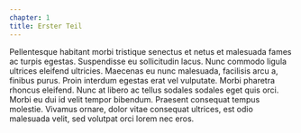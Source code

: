 ```yaml
---
chapter: 1
title: Erster Teil
---
```


Pellentesque habitant morbi tristique senectus et netus et malesuada fames ac turpis egestas. Suspendisse eu sollicitudin lacus. Nunc commodo ligula ultrices eleifend ultricies. Maecenas eu nunc malesuada, facilisis arcu a, finibus purus. Proin interdum egestas erat vel vulputate. Morbi pharetra rhoncus eleifend. Nunc at libero ac tellus sodales sodales eget quis orci. Morbi eu dui id velit tempor bibendum. Praesent consequat tempus molestie. Vivamus ornare, dolor vitae consequat ultrices, est odio malesuada velit, sed volutpat orci lorem nec eros.
